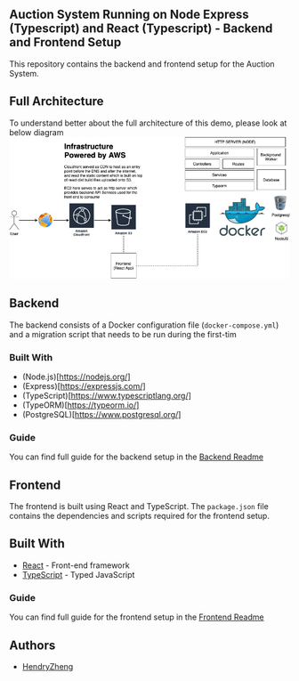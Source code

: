## Auction System Running on Node Express (Typescript) and React (Typescript) - Backend and Frontend Setup

This repository contains the backend and frontend setup for the Auction System.


## Full Architecture
To understand better about the full architecture of this demo, please look at below diagram
![Diagram](./Docs/Full-Architecture.jpg)
## Backend

The backend consists of a Docker configuration file (`docker-compose.yml`) and a migration script that needs to be run during the first-tim



### Built With
- (Node.js)[https://nodejs.org/]
- (Express)[https://expressjs.com/]
- (TypeScript)[https://www.typescriptlang.org/]
- (TypeORM)[https://typeorm.io/]
- (PostgreSQL)[https://www.postgresql.org/]

### Guide
You can find full guide for the backend setup in the [Backend Readme](./backend/readme.md)


## Frontend

The frontend is built using React and TypeScript. The `package.json` file contains the dependencies and scripts required for the frontend setup.

## Built With

- [React](https://reactjs.org/) - Front-end framework
- [TypeScript](https://www.typescriptlang.org/) - Typed JavaScript

### Guide
You can find full guide for the frontend setup in the [Frontend Readme](./frontend/README.md)

## Authors

- [HendryZheng](https://github.com/xen-HendryZheng)
